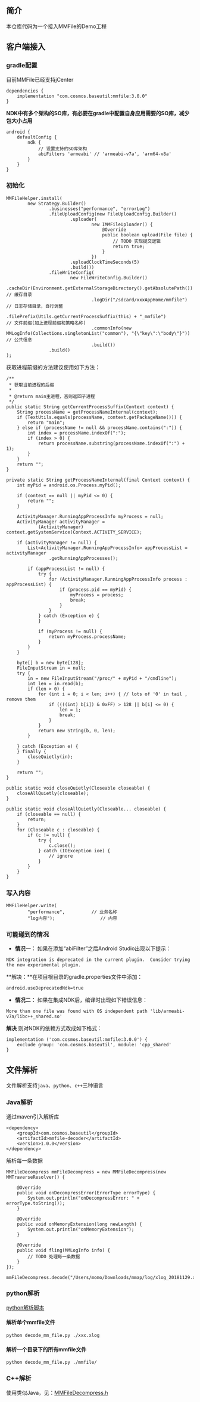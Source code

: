## 简介
本仓库代码为一个接入MMFile的Demo工程

## 客户端接入

### gradle配置
目前MMFile已经支持jCenter

```
dependencies {
    implementation "com.cosmos.baseutil:mmfile:3.0.0"
}
```

**NDK中有多个架构的SO库，有必要在gradle中配置自身应用需要的SO库，减少包大小占用**

```
android {
    defaultConfig {
        ndk {
            // 设置支持的SO库架构
            abiFilters 'armeabi' // 'armeabi-v7a', 'arm64-v8a'
        }
    }
}
```

### 初始化

```
MMFileHelper.install(
        new Strategy.Builder()
                .businesses("performance", "errorLog")
                .fileUploadConfig(new FileUploadConfig.Builder()
                        .uploader(
                                new IMMFileUploader() {
                                    @Override
                                    public boolean upload(File file) {
                                        // TODO 实现提交逻辑
                                        return true;
                                    }
                                })
                        .uploadClockTimeSeconds(5)
                        .build())
                .fileWriteConfig(
                        new FileWriteConfig.Builder()
                                .cacheDir(Environment.getExternalStorageDirectory().getAbsolutePath())          // 缓存目录
                                .logDir("/sdcard/xxxAppHome/mmfile")                                            // 日志存储目录，自行调整
                                .filePrefix(Utils.getCurrentProcessSuffix(this) + "_mmfile")             // 文件前缀(加上进程前缀和策略名称)
                                .commonInfo(new MMLogInfo(Collections.singletonList("common"), "{\"key\":\"body\"}"))       // 公共信息
                                .build())
                .build()
);
```

获取进程前缀的方法建议使用如下方法：

```
/**
 * 获取当前进程的后缀
 *
 * @return main主进程，否则返回子进程
 */
public static String getCurrentProcessSuffix(Context context) {
    String processName = getProcessNameInternal(context);
    if (TextUtils.equals(processName, context.getPackageName())) {
        return "main";
    } else if (processName != null && processName.contains(":")) {
        int index = processName.indexOf(":");
        if (index > 0) {
            return processName.substring(processName.indexOf(":") + 1);
        }
    }
    return "";
}

private static String getProcessNameInternal(final Context context) {
    int myPid = android.os.Process.myPid();

    if (context == null || myPid <= 0) {
        return "";
    }

    ActivityManager.RunningAppProcessInfo myProcess = null;
    ActivityManager activityManager =
            (ActivityManager) context.getSystemService(Context.ACTIVITY_SERVICE);

    if (activityManager != null) {
        List<ActivityManager.RunningAppProcessInfo> appProcessList = activityManager
                .getRunningAppProcesses();

        if (appProcessList != null) {
            try {
                for (ActivityManager.RunningAppProcessInfo process : appProcessList) {
                    if (process.pid == myPid) {
                        myProcess = process;
                        break;
                    }
                }
            } catch (Exception e) {
            }

            if (myProcess != null) {
                return myProcess.processName;
            }
        }
    }

    byte[] b = new byte[128];
    FileInputStream in = null;
    try {
        in = new FileInputStream("/proc/" + myPid + "/cmdline");
        int len = in.read(b);
        if (len > 0) {
            for (int i = 0; i < len; i++) { // lots of '0' in tail , remove them
                if ((((int) b[i]) & 0xFF) > 128 || b[i] <= 0) {
                    len = i;
                    break;
                }
            }
            return new String(b, 0, len);
        }

    } catch (Exception e) {
    } finally {
        closeQuietly(in);
    }

    return "";
}

public static void closeQuietly(Closeable closeable) {
    closeAllQuietly(closeable);
}

public static void closeAllQuietly(Closeable... closeable) {
    if (closeable == null) {
        return;
    }
    for (Closeable c : closeable) {
        if (c != null) {
            try {
                c.close();
            } catch (IOException ioe) {
                // ignore
            }
        }
    }
}
```

### 写入内容

```
MMFileHelper.write(
        "performance",          // 业务名称
        "log内容");                 // 内容
```

### 可能碰到的情况

- **情况一：**
如果在添加“abiFilter”之后Android Studio出现以下提示：

`NDK integration is deprecated in the current plugin.  Consider trying the new experimental plugin.`

**解决：**在项目根目录的gradle.properties文件中添加：

`android.useDeprecatedNdk=true`

- **情况二：**
如果在集成NDK后，编译时出现如下错误信息：

`More than one file was found with OS independent path 'lib/armeabi-v7a/libc++_shared.so'`

**解决**
则对NDK的依赖方式改成如下格式：

```
implementation ('com.cosmos.baseutil:mmfile:3.0.0') {
    exclude group: 'com.cosmos.baseutil', module: 'cpp_shared'
}
```

## 文件解析
文件解析支持`java`、`python`、`c++`三种语言

### Java解析
通过maven引入解析库
```
<dependency>
    <groupId>com.cosmos.baseutil</groupId>
    <artifactId>mmfile-decoder</artifactId>
    <version>1.0.0</version>
</dependency>
```

解析每一条数据

```
MMFileDecompress mmFileDecompress = new MMFileDecompress(new MMTraverseResolver() {

    @Override
    public void onDecompressError(ErrorType errorType) {
        System.out.println("onDecompressError: " + errorType.toString());
    }

    @Override
    public void onMemoryExtension(long newLength) {
        System.out.println("onMemoryExtension");
    }

    @Override
    public void fling(MMLogInfo info) {
        // TODO 处理每一条数据
    }
});

mmFileDecompress.decode("/Users/momo/Downloads/mmap/log/xlog_20181129.xlog");
```

### python解析
[python解析脚本](./decode_mm_file.py)

#### 解析单个mmfile文件

```
python decode_mm_file.py ./xxx.xlog
```

#### 解析一个目录下的所有mmfile文件

```
python decode_mm_file.py ./mmfile/
```

### C++解析

使用类似Java，见：[MMFileDecompress.h](./compression/MMFileDecompress.h)



